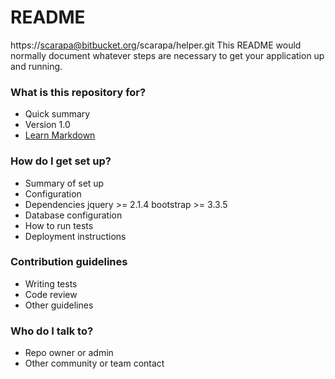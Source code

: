 # README #
https://scarapa@bitbucket.org/scarapa/helper.git
This README would normally document whatever steps are necessary to get your application up and running.

### What is this repository for? ###

* Quick summary
* Version
1.0
* [Learn Markdown](https://bitbucket.org/tutorials/markdowndemo)

### How do I get set up? ###

* Summary of set up
* Configuration
* Dependencies
jquery >= 2.1.4 
bootstrap >= 3.3.5
* Database configuration
* How to run tests
* Deployment instructions

### Contribution guidelines ###

* Writing tests
* Code review
* Other guidelines

### Who do I talk to? ###

* Repo owner or admin
* Other community or team contact